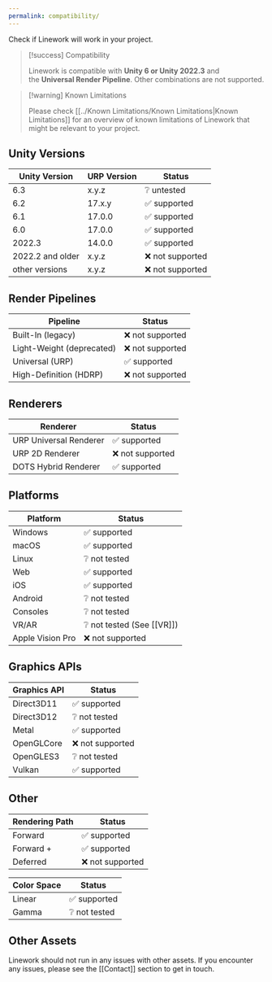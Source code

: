 ```yaml
---
permalink: compatibility/
---
```


Check if Linework will work in your project.

> [!success] Compatibility
>
> Linework is compatible with **Unity 6 or Unity 2022.3** and the **Universal Render Pipeline**. Other combinations are not supported.

> [!warning] Known Limitations
>
> Please check [[../Known Limitations/Known Limitations|Known Limitations]] for an overview of known limitations of Linework that might be relevant to your project.


## Unity Versions

| Unity Version    | URP Version | Status          |
| ---------------- | ----------- | --------------- |
| 6.3              | x.y.z     |❔ untested     |
| 6.2              | 17.x.y      | ✅ supported     |
| 6.1              | 17.0.0      | ✅ supported     |
| 6.0              | 17.0.0      | ✅ supported     |
| 2022.3           | 14.0.0      | ✅ supported     |
| 2022.2 and older | x.y.z       | ❌ not supported |
| other versions   | x.y.z       | ❌ not supported |

## Render Pipelines

| Pipeline                      | Status          |
| ----------------------------- | --------------- |
| Built-In (legacy)         | ❌ not supported |
| Light-Weight (deprecated) | ❌ not supported |
| Universal (URP)               | ✅ supported     |
| High-Definition (HDRP)        | ❌ not supported |

## Renderers

| Renderer               | Status          |
| ---------------------- | --------------- |
| URP Universal Renderer | ✅ supported     |
| URP 2D Renderer        | ❌ not supported |
| DOTS Hybrid Renderer   | ✅ supported     |

## Platforms

| Platform         | Status                                                  |
| ---------------- | ------------------------------------------------------- |
| Windows          | ✅ supported                                             |
| macOS            | ✅ supported                                             |
| Linux            | ❔ not tested                       |
| Web              | ✅ supported                                             |
| iOS              | ✅ supported                                             |
| Android          | ❔ not tested                                            |
| Consoles         | ❔ not tested                                            |
| VR/AR            | ❔ not tested (See [[VR]])                               |
| Apple Vision Pro | ❌ not supported                                         |

## Graphics APIs

| Graphics API | Status          |
| ------------ | --------------- |
| Direct3D11   | ✅ supported     |
| Direct3D12   | ❔ not tested    |
| Metal        | ✅ supported     |
| OpenGLCore   | ❌ not supported |
| OpenGLES3    | ❔ not tested    |
| Vulkan       | ✅ supported     |

## Other

| Rendering Path | Status          |
| -------------- | --------------- |
| Forward        | ✅ supported     |
| Forward +      | ✅ supported     |
| Deferred       | ❌ not supported |

| Color Space | Status       |
| ----------- | ------------ |
| Linear      | ✅ supported  |
| Gamma       | ❔ not tested |

## Other Assets
Linework should not run in any issues with other assets. If you encounter any issues, please see the [[Contact]] section to get in touch.
